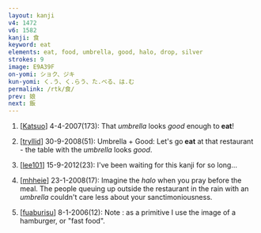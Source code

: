 ```yaml
---
layout: kanji
v4: 1472
v6: 1582
kanji: 食
keyword: eat
elements: eat, food, umbrella, good, halo, drop, silver
strokes: 9
image: E9A39F
on-yomi: ショク、ジキ
kun-yomi: く.う、く.らう、た.べる、は.む
permalink: /rtk/食/
prev: 娘
next: 飯
---
```


1) [<a href="http://kanji.koohii.com/profile/Katsuo">Katsuo</a>] 4-4-2007(173): That <em>umbrella</em> looks <em>good</em> enough to<strong> eat</strong>!

2) [<a href="http://kanji.koohii.com/profile/tryllid">tryllid</a>] 30-9-2008(51): Umbrella + Good: Let&#039;s go<strong> eat</strong> at that restaurant - the table with the <em>umbrella</em> looks <em>good</em>.

3) [<a href="http://kanji.koohii.com/profile/lee101">lee101</a>] 15-9-2012(23): I&#039;ve been waiting for this kanji for so long...

4) [<a href="http://kanji.koohii.com/profile/mhheie">mhheie</a>] 23-1-2008(17): Imagine the <em>halo</em> when you pray before the meal. The people queuing up outside the restaurant in the rain with an <em>umbrella</em> couldn&#039;t care less about your sanctimoniousness.

5) [<a href="http://kanji.koohii.com/profile/fuaburisu">fuaburisu</a>] 8-1-2006(12): Note : as a primitive I use the image of a hamburger, or &quot;fast food&quot;.

